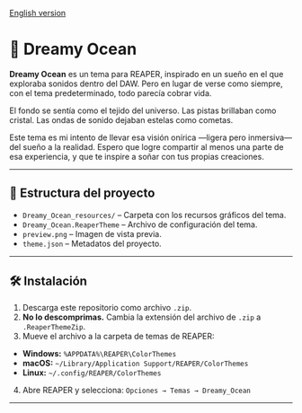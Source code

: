 [English version](README.en.md)

# 🌌 Dreamy Ocean

**Dreamy Ocean** es un tema para REAPER, inspirado en un sueño en el que exploraba sonidos dentro del DAW.
Pero en lugar de verse como siempre, con el tema predeterminado, todo parecía cobrar vida.

El fondo se sentía como el tejido del universo.
Las pistas brillaban como cristal.
Las ondas de sonido dejaban estelas como cometas.

Este tema es mi intento de llevar esa visión onírica —ligera pero inmersiva— del sueño a la realidad.
Espero que logre compartir al menos una parte de esa experiencia, y que te inspire a soñar con tus propias creaciones.

---

## 📁 Estructura del proyecto

- `Dreamy_Ocean_resources/` – Carpeta con los recursos gráficos del tema.
- `Dreamy_Ocean.ReaperTheme` – Archivo de configuración del tema.
- `preview.png` – Imagen de vista previa.
- `theme.json` – Metadatos del proyecto.

---

## 🛠 Instalación

1. Descarga este repositorio como archivo `.zip`.
2. **No lo descomprimas.** Cambia la extensión del archivo de `.zip` a `.ReaperThemeZip`.
3. Mueve el archivo a la carpeta de temas de REAPER:

  - **Windows:** `%APPDATA%\REAPER\ColorThemes`
  - **macOS:** `~/Library/Application Support/REAPER/ColorThemes`
  - **Linux:** `~/.config/REAPER/ColorThemes`

4. Abre REAPER y selecciona:
   `Opciones → Temas → Dreamy_Ocean`

---
